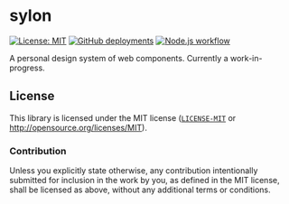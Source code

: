 # sylon

[![License: MIT](https://img.shields.io/badge/License-MIT-blue.svg)](https://opensource.org/licenses/MIT)
[![GitHub deployments](https://img.shields.io/github/deployments/neoncitylights/types/github-pages?label=deploy)](https://github.com/neoncitylights/types/deployments/activity_log?environment=github-pages)
[![Node.js workflow](https://github.com/neoncitylights/types/actions/workflows/main.yml/badge.svg)](https://github.com/neoncitylights/types/actions/workflows/main.yml)

A personal design system of web components. Currently a work-in-progress.

## License

This library is licensed under the MIT license ([`LICENSE-MIT`](./LICENSE) or http://opensource.org/licenses/MIT).

### Contribution

Unless you explicitly state otherwise, any contribution intentionally submitted for inclusion in the work by you, as defined in the MIT license, shall be licensed as above, without any additional terms or conditions.
